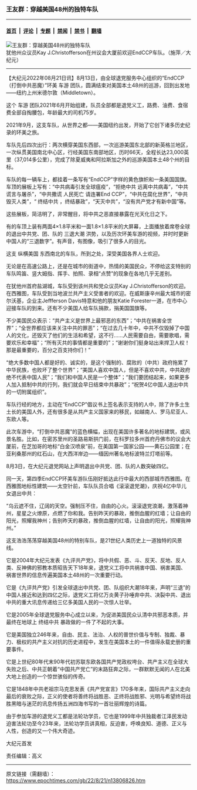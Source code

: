 ### 王友群：穿越美国48州的独特车队

---

#### [首页](../../../..?n13806826) &nbsp;|&nbsp; [评论](../../../../../epoch-comment?n13806826) &nbsp;|&nbsp; [专题](../../../../../epoch-special?n13806826) &nbsp;|&nbsp; [禁闻](../../../../../epoch-news?n13806826) &nbsp;|&nbsp; [禁书](../../../../../books?n13806826) &nbsp;|&nbsp; [翻墙](https://github.com/gfw-breaker/nogfw/blob/master/README.md?n13806826)


<div><img alt="王友群：穿越美国48州的独特车队" class="attachment-djy_600_400 size-djy_600_400 wp-post-image" src="https://i.epochtimes.com/assets/uploads/2022/08/id13806827-Screen-Shot-2022-08-08-at-3.48.21-AM-600x400-1.png"/>
<div class="caption">
 犹他州众议员Kay J.Christofferson在州议会大厦前欢迎EndCCP车队。（施萍／大纪元）
</div></div><hr/><div class="post_content" id="artbody" itemprop="articleBody">
 <!-- article content begin -->
 <p>
  【大纪元2022年08月21日讯】8月13日，由全球退党服务中心组织的“EndCCP（打倒中共恶魔）”环美
  <ok href="https://www.epochtimes.com/gb/tag/%E8%BD%A6%E6%B8%B8.html">
   车游
  </ok>
  团队，圆满结束对美国本土48州的巡游，回到出发地——纽约上州米德尔敦（Middletown）。
 </p>
 <p style="font-weight: 400;">
  这个
  <ok href="https://www.epochtimes.com/gb/tag/%E8%BD%A6%E6%B8%B8.html">
   车游
  </ok>
  团队2021年6月开始组建，队员全部都是退党义工，路费、油费、食宿费全部自掏腰包，年龄最大的司机75岁。
 </p>
 <p style="font-weight: 400;">
  2021年9月，这支车队，从世界之都——美国纽约出发，开始了它创下诸多历史纪录的环美之旅。
 </p>
 <p style="font-weight: 400;">
  车队先后四次出行：两次横穿美国东西部，一次巡游美国东北部的新英格兰地区，一次纵贯美国南北中心区，行经美国东南部地区，历时66天，全程长达23,000英里（37,014多公里），完成了除夏威夷和阿拉斯加之外的巡游美国本土48个州的目标。
 </p>
 <p style="font-weight: 400;">
  车队的每一辆车上，都挂着一条写有“EndCCP”字样的黄色旗帜和一条美国国旗。车顶的展板上写有：“中共病毒引发全球瘟疫”，“拒绝中共 远离中共病毒”，“中共 谎言与屠杀”，“中共撒谎 人民死亡 请连署End CCP”，“中共在腐化世界”，“中共毁灭人类”，“
  <ok href="https://www.epochtimes.com/gb/tag/%E7%BB%88%E7%BB%93%E4%B8%AD%E5%85%B1.html">
   终结中共
  </ok>
  ，终结暴政”，“天灭中共”，“没有共产党才有新中国”等。
 </p>
 <p style="font-weight: 400;">
  这些展板，简洁明了，非常醒目，将中共之恶直接暴露在光天化日之下。
 </p>
 <p style="font-weight: 400;">
  有的车顶上装有两面4×1.8平米和一面1.8×1.8平米的大屏幕，上面播放着席卷全球的退出中共党、团、队的
  <ok href="https://www.epochtimes.com/gb/tag/%E4%B8%89%E9%80%80%E5%A4%A7%E6%BD%AE.html">
   三退大潮
  </ok>
  洪势，以及历次环美车游的视频，并时时更新中国人的“三退数字”。有声音，有图像，吸引了很多人的目光。
 </p>
 <p style="font-weight: 400;">
  这支
  <ok href="https://www.epochtimes.com/gb/tag/%E7%BA%B5%E6%A8%AA%E7%BE%8E%E5%9B%BD.html">
   纵横美国
  </ok>
  东西南北的车队，所到之处，深受美国各界人士欢迎。
 </p>
 <p style="font-weight: 400;">
  无论是在高速公路上，还是在城市的街道中，热情的美国民众，不停给这支特别的车队鸣笛、竖大姆指、挥手、拍照、录相“点赞”的现象在各地几乎无差别。
 </p>
 <p style="font-weight: 400;">
  在犹他州首府盐湖城，车队受到该州共和党众议员Kay J.Christofferson的欢迎。在西雅图，车队受到当地波兰共产主义受害者的欢迎。在威斯康辛州最大城市的密尔沃基，企业主Jeffferson Davis特意和他的朋友Katie Forester一道，在市中心迎接车队的到来。还有不少美国人给车队捐款，捐美国国旗等。
 </p>
 <p style="font-weight: 400;">
  不少美国民众表示：“共产主义是世界上最邪恶的东西”；“中共在祸害全世界”；“全世界都应该来关注中共的罪恶”；“在过去几十年中，中共不仅毁掉了中国人的文化，还毁灭了他们的生活和希望，这不行……人民需要自由，需要歌唱，需要欢乐和幸福”；“所有灭共的事情都是重要的”；“谢谢你们挺身站出来捍卫人权！那是最重要的，百分之百支持你们！”
 </p>
 <p style="font-weight: 400;">
  “绝大多数中国人都是好的、诚实的，是这个强制的、腐败的（中共）政府拖累了中华民族，也败坏了整个世界”；“美国人喜欢中国人，但是不喜欢中共，中共政府绝不代表中国人民”；“我们和中国人民是一个整体”；“我们要团结起来，如果更多人加入抵制中共的行列，我们就会早日结束中共暴政”；“祝贺4亿中国人退出中共的一切附属组织”。
 </p>
 <p style="font-weight: 400;">
  车队行经的地方，主动在“EndCCP”倡议书上签名表示支持的人中，除了许多土生土长的美国人外，还有很多是从共产主义国家来的移民，如越南人、罗马尼亚人、东欧人等。
 </p>
 <p style="font-weight: 400;">
  此次车游中，“打倒中共恶魔”的蓝色横幅，出现在美国许多著名的地标建筑，或风景名胜。比如，在密苏里州的圣路易斯拱门前，在科罗拉多州首府丹佛市的议会大厦前，在芝加哥的地标“白金汉喷泉”前，在美国第一国家公园——黄石公园里；在亚利桑那州的红石山，在大西洋岸边——缅因州著名地标波特兰灯塔前等。
 </p>
 <p style="font-weight: 400;">
  8月3日，在大纪元退党网站上声明退出中共党、团、队的人数突破四亿。
 </p>
 <p style="font-weight: 400;">
  同一天，第四季EndCCP环美车游队伍刚好抵达此行中最大的西部城市西雅图。在西雅图地标性建筑——太空针前，车队队员合唱《滚滚退党潮》，庆祝4亿中华儿女退出中共：
 </p>
 <p style="font-weight: 400;">
  “乌云遮不住，辽阔的天空。强制压不住，自由的心火。滚滚退党浪潮，激荡着神州，星星之火燎原，点燃了你和我。告别昨天的暴政，推倒血腥的红墙；让自由的阳光，照耀我神州；告别昨天的暴政，推倒血腥的红墙，让自由的阳光，照耀我神州。”
 </p>
 <p style="font-weight: 400;">
  这支浩浩荡荡穿越美国48州的特别车队，是21世纪人类历史上一道独特的风景线。
 </p>
 <p style="font-weight: 400;">
  它是2004年大纪元发表《九评共产党》，将中共假、恶、斗、反天、反地、反人类、反神佛的邪教本质昭告天下18年来，退党义工将中共祸害中国、祸害美国、祸害世界的信息传遍美国本土48州的一次重要行动。
 </p>
 <p style="font-weight: 400;">
  它是《九评共产党》引发全球退出中共党、团、队组织大潮18年来，声明“三退”的中国人接近和达到四亿之际，退党义工将亿万炎黄子孙唾弃中共、决裂中共、退出中共的重大讯息传递给三亿多美国人民的一次惊人壮举。
 </p>
 <p style="font-weight: 400;">
  它是2005年全球退党服务中心成立以来，为促进美国民众认清中共邪恶本质，并最终在地球上
  <ok href="https://www.epochtimes.com/gb/tag/%E7%BB%88%E7%BB%93%E4%B8%AD%E5%85%B1.html">
   终结中共
  </ok>
  暴政做的一件了不起的大事。
 </p>
 <p style="font-weight: 400;">
  它是美国独立246年来，自由、民主、法治、人权的普世价值与专制、独裁、暴力、极权的共产主义对抗的历史进程中，发生在美国本土的一件值得永载史册的重要事件。
 </p>
 <p style="font-weight: 400;">
  它是上世纪80年代末90年代初苏联东欧各国共产党政权垮台、共产主义在全球大失败之后、中共正朝着“中国共产党亡”的末路狂奔之际，一群默默无闻的人在北美大地上创造的一个惊世骇俗的传奇。
 </p>
 <p style="font-weight: 400;">
  它是1848年中共老祖宗马克思发表《共产党宣言》170多年来，国际共产主义走向最后的衰败之际，正义的使者将善终将战胜恶、正终将战胜邪、光明与希望终将战胜黑暗与迷茫的讯息传扬五洲四海书写的一首壮丽辉煌的诗篇。
 </p>
 <p style="font-weight: 400;">
  由于参加车游的退党义工都是法轮功学员，它也是1999年中共独裁者江泽民发动迫害法轮功至今23年来，法轮功学员讲真相，反迫害，呼唤良知、道德、正义与人性，创造的又一个伟大奇迹。
 </p>
 <p style="font-weight: 400;">
  大纪元首发
 </p>
 <p style="font-weight: 400;">
  责任编辑：高义
 </p>
 <!-- article content end -->
 <div id="below_article_ad">
 </div>
</div>


---

原文链接（需翻墙）：https://www.epochtimes.com/gb/22/8/21/n13806826.htm